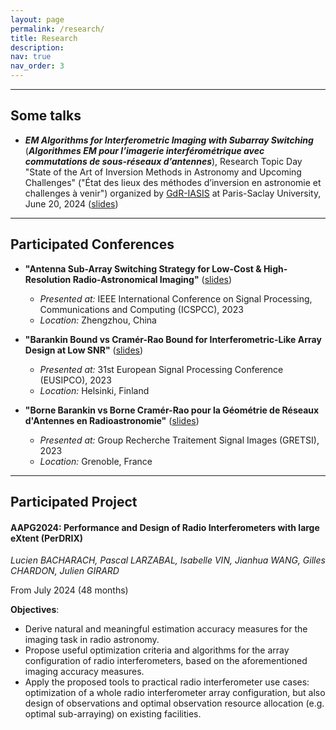 ```yaml
---
layout: page
permalink: /research/
title: Research
description:
nav: true
nav_order: 3
---
```


---

## Some talks

+ ***EM Algorithms for Interferometric Imaging with Subarray Switching*** (***Algorithmes EM pour l’imagerie interférométrique avec commutations de sous-réseaux d’antennes***), Research Topic Day "State of the Art of Inversion Methods in Astronomy and Upcoming Challenges" ("État des lieux des méthodes d’inversion en astronomie et challenges à venir") organized by [GdR-IASIS](https://gdr-iasis.cnrs.fr/reunion/526/) at Paris-Saclay University, June 20, 2024 ([slides]())

---

## Participated Conferences

+ **"Antenna Sub-Array Switching Strategy for Low-Cost & High-Resolution Radio-Astronomical Imaging"**  ([slides]())
    - *Presented at:* IEEE International Conference on Signal Processing, Communications and Computing (ICSPCC), 2023
    - *Location:* Zhengzhou, China 

+ **"Barankin Bound vs Cramér-Rao Bound for Interferometric-Like Array Design at Low SNR"**  ([slides]())
    - *Presented at:* 31st European Signal Processing Conference (EUSIPCO), 2023 
    - *Location:* Helsinki, Finland

+ **"Borne Barankin vs Borne Cramér-Rao pour la Géométrie de Réseaux d'Antennes en Radioastronomie"**  ([slides]())
    - *Presented at:* Group Recherche Traitement Signal Images (GRETSI), 2023
    - *Location:* Grenoble, France

---

## Participated Project

#### AAPG2024: Performance and Design of Radio Interferometers with large eXtent (PerDRIX)

_Lucien BACHARACH, Pascal LARZABAL, Isabelle VIN, Jianhua WANG, Gilles CHARDON, Julien GIRARD_

From July 2024 (48 months)

**Objectives**:
- Derive natural and meaningful estimation accuracy measures for the imaging task in radio astronomy.
- Propose useful optimization criteria and algorithms for the array configuration of radio interferometers, based on the aforementioned imaging accuracy measures.
- Apply the proposed tools to practical radio interferometer use cases: optimization of a whole radio interferometer array configuration, but also design of observations and optimal observation resource allocation (e.g. optimal sub-arraying) on existing facilities.

